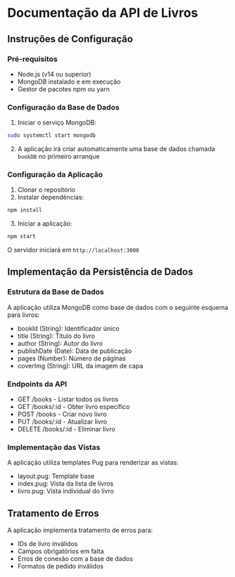 # Documentação da API de Livros

## Instruções de Configuração

### Pré-requisitos
- Node.js (v14 ou superior)
- MongoDB instalado e em execução
- Gestor de pacotes npm ou yarn

### Configuração da Base de Dados
1. Iniciar o serviço MongoDB:
```bash
sudo systemctl start mongodb
```

2. A aplicação irá criar automaticamente uma base de dados chamada `bookDB` no primeiro arranque

### Configuração da Aplicação
1. Clonar o repositório
2. Instalar dependências:
```bash
npm install
```
3. Iniciar a aplicação:
```bash
npm start
```
O servidor iniciará em `http://localhost:3000`

## Implementação da Persistência de Dados

### Estrutura da Base de Dados
A aplicação utiliza MongoDB como base de dados com o seguinte esquema para livros:
- bookId (String): Identificador único
- title (String): Título do livro
- author (String): Autor do livro
- publishDate (Date): Data de publicação
- pages (Number): Número de páginas
- coverImg (String): URL da imagem de capa

### Endpoints da API
- GET /books - Listar todos os livros
- GET /books/:id - Obter livro específico
- POST /books - Criar novo livro
- PUT /books/:id - Atualizar livro
- DELETE /books/:id - Eliminar livro

### Implementação das Vistas
A aplicação utiliza templates Pug para renderizar as vistas:
- layout.pug: Template base
- index.pug: Vista da lista de livros
- livro.pug: Vista individual do livro

## Tratamento de Erros
A aplicação implementa tratamento de erros para:
- IDs de livro inválidos
- Campos obrigatórios em falta
- Erros de conexão com a base de dados
- Formatos de pedido inválidos
